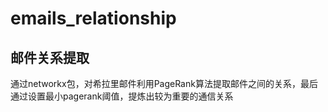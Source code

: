 # emails_relationship
## 邮件关系提取
通过networkx包，对希拉里邮件利用PageRank算法提取邮件之间的关系，最后通过设置最小pagerank阈值，提炼出较为重要的通信关系
